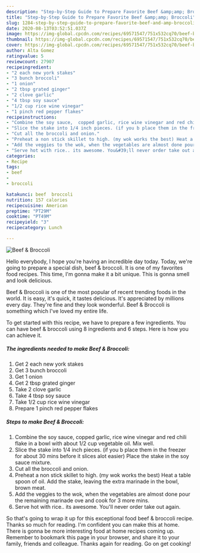 ```yaml
---
description: "Step-by-Step Guide to Prepare Favorite Beef &amp;amp; Broccoli"
title: "Step-by-Step Guide to Prepare Favorite Beef &amp;amp; Broccoli"
slug: 1284-step-by-step-guide-to-prepare-favorite-beef-and-amp-broccoli
date: 2020-08-13T03:52:51.037Z
image: https://img-global.cpcdn.com/recipes/69571547/751x532cq70/beef-broccoli-recipe-main-photo.jpg
thumbnail: https://img-global.cpcdn.com/recipes/69571547/751x532cq70/beef-broccoli-recipe-main-photo.jpg
cover: https://img-global.cpcdn.com/recipes/69571547/751x532cq70/beef-broccoli-recipe-main-photo.jpg
author: Alta Gomez
ratingvalue: 5
reviewcount: 27907
recipeingredient:
- "2 each new york stakes"
- "3 bunch broccoli"
- "1 onion"
- "2 tbsp grated ginger"
- "2 clove garlic"
- "4 tbsp soy sauce"
- "1/2 cup rice wine vinegar"
- "1 pinch red pepper flakes"
recipeinstructions:
- "Combine the soy sauce,  copped garlic, rice wine vinegar and red chili flake in a bowl with about 1/2 cup vegetable oil. Mix well."
- "Slice the stake into 1/4 inch pieces. (if you b place them in the freezer for about 30 mins before it slices alot easier) Place the stake in the soy sauce mixture."
- "Cut all the broccoli and onion."
- "Preheat a non stick skillet to high. (my wok works the best) Heat a table spoon of oil.  Add the stake, leaving the extra marinade in the bowl, brown meat."
- "Add the veggies to the wok, when the vegetables are almost done pour the remaining marinade ove and cook for 3 more mins."
- "Serve hot with rice.. its awesome. You&#39;ll never order take out again."
categories:
- Recipe
tags:
- beef
- 
- broccoli

katakunci: beef  broccoli 
nutrition: 157 calories
recipecuisine: American
preptime: "PT29M"
cooktime: "PT49M"
recipeyield: "3"
recipecategory: Lunch

---
```



![Beef &amp; Broccoli](https://img-global.cpcdn.com/recipes/69571547/751x532cq70/beef-broccoli-recipe-main-photo.jpg)

Hello everybody, I hope you're having an incredible day today. Today, we're going to prepare a special dish, beef &amp; broccoli. It is one of my favorites food recipes. This time, I'm gonna make it a bit unique. This is gonna smell and look delicious.



Beef &amp; Broccoli is one of the most popular of recent trending foods in the world. It is easy, it's quick, it tastes delicious. It's appreciated by millions every day. They're fine and they look wonderful. Beef &amp; Broccoli is something which I've loved my entire life.


To get started with this recipe, we have to prepare a few ingredients. You can have beef &amp; broccoli using 8 ingredients and 6 steps. Here is how you can achieve it.

<!--inarticleads1-->

##### The ingredients needed to make Beef &amp; Broccoli:

1. Get 2 each new york stakes
1. Get 3 bunch broccoli
1. Get 1 onion
1. Get 2 tbsp grated ginger
1. Take 2 clove garlic
1. Take 4 tbsp soy sauce
1. Take 1/2 cup rice wine vinegar
1. Prepare 1 pinch red pepper flakes




<!--inarticleads2-->

##### Steps to make Beef &amp; Broccoli:

1. Combine the soy sauce,  copped garlic, rice wine vinegar and red chili flake in a bowl with about 1/2 cup vegetable oil. Mix well.
1. Slice the stake into 1/4 inch pieces. (if you b place them in the freezer for about 30 mins before it slices alot easier) Place the stake in the soy sauce mixture.
1. Cut all the broccoli and onion.
1. Preheat a non stick skillet to high. (my wok works the best) Heat a table spoon of oil.  Add the stake, leaving the extra marinade in the bowl, brown meat.
1. Add the veggies to the wok, when the vegetables are almost done pour the remaining marinade ove and cook for 3 more mins.
1. Serve hot with rice.. its awesome. You&#39;ll never order take out again.




So that's going to wrap it up for this exceptional food beef &amp; broccoli recipe. Thanks so much for reading. I'm confident you can make this at home. There is gonna be more interesting food at home recipes coming up. Remember to bookmark this page in your browser, and share it to your family, friends and colleague. Thanks again for reading. Go on get cooking!
